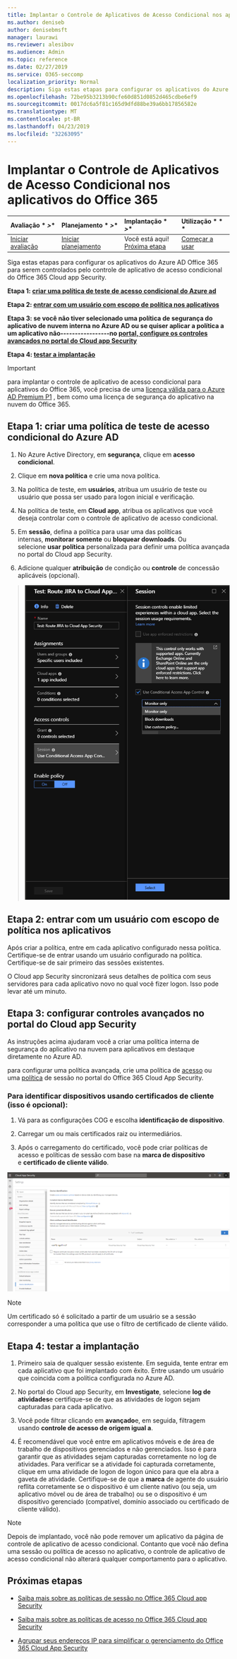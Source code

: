 ```yaml
---
title: Implantar o Controle de Aplicativos de Acesso Condicional nos aplicativos do Office 365
ms.author: deniseb
author: denisebmsft
manager: laurawi
ms.reviewer: alesibov
ms.audience: Admin
ms.topic: reference
ms.date: 02/27/2019
ms.service: O365-seccomp
localization_priority: Normal
description: Siga estas etapas para configurar os aplicativos do Azure AD Office 365 para serem controlados pelo controle de aplicativo de acesso condicional do Office 365 Cloud app Security.
ms.openlocfilehash: 72be95b3213b90cfe60d851d0852d465cdbe6ef9
ms.sourcegitcommit: 0017dc6a5f81c165d9dfd88be39a6bb17856582e
ms.translationtype: MT
ms.contentlocale: pt-BR
ms.lasthandoff: 04/23/2019
ms.locfileid: "32263095"
---
```

# <a name="deploy-conditional-access-app-control-for-office-365-apps"></a>Implantar o Controle de Aplicativos de Acesso Condicional nos aplicativos do Office 365

|Avaliação * *\>**|Planejamento * *\>**|Implantação * *\>**|Utilização * * *|
|:-----|:-----|:-----|:-----|
|[Iniciar avaliação](office-365-cas-overview.md) <br/> |[Iniciar planejamento](get-ready-for-office-365-cas.md) <br/> |Você está aqui!  <br/> [Próxima etapa](ocas-session-policies.md) <br/> |[Começar a usar](utilization-activities-for-ocas.md) <br/> |

Siga estas etapas para configurar os aplicativos do Azure AD Office 365 para serem controlados pelo controle de aplicativo de acesso condicional do Office 365 Cloud app Security.

**Etapa 1: [criar uma política de teste de acesso condicional do Azure ad](#step-1-create-an-azure-ad-conditional-access-test-policy)**

**Etapa 2: [entrar com um usuário com escopo de política nos aplicativos](#step-2-sign-in-with-a-user-scoped-to-the-policy-in-the-apps)**

**Etapa 3: se você não tiver selecionado uma política de segurança do aplicativo de nuvem interna no Azure AD ou se quiser aplicar a política a um aplicativo não-----------------no [portal, configure os controles avançados no portal do Cloud app Security](#step-3-configure-advanced-controls-in-the-cloud-app-security-portal)**

**Etapa 4: [testar a implantação](#step-4-test-the-deployment)**

> [!IMPORTANT]
> para implantar o controle de aplicativo de acesso condicional para aplicativos do Office 365, você precisa de uma [licença válida para o Azure AD Premium P1](https://docs.microsoft.com/azure/active-directory/license-users-groups) , bem como uma licença de segurança do aplicativo na nuvem do Office 365.

## <a name="step-1-create-an-azure-ad-conditional-access-test-policy"></a>Etapa 1: criar uma política de teste de acesso condicional do Azure AD 

1. No Azure Active Directory, em **segurança**, clique em **acesso condicional**.

2. Clique em **nova política** e crie uma nova política.

3. Na política de teste, em **usuários**, atribua um usuário de teste ou usuário que possa ser usado para logon inicial e verificação.

4. Na política de teste, em **Cloud app**, atribua os aplicativos que você deseja controlar com o controle de aplicativo de acesso condicional.

5. Em **sessão**, defina a política para usar uma das políticas internas, **monitorar somente** ou **bloquear downloads**. Ou selecione **usar política** personalizada para definir uma política avançada no portal do Cloud app Security.

6. Adicione qualquer **atribuição** de condição ou **controle** de concessão aplicáveis (opcional).

> ![Acesso condicional do Azure AD](media/image1.png)

## <a name="step-2-sign-in-with-a-user-scoped-to-the-policy-in-the-apps"></a>Etapa 2: entrar com um usuário com escopo de política nos aplicativos 

Após criar a política, entre em cada aplicativo configurado nessa política. Certifique-se de entrar usando um usuário configurado na política. Certifique-se de sair primeiro das sessões existentes.

O Cloud app Security sincronizará seus detalhes de política com seus servidores para cada aplicativo novo no qual você fizer logon. Isso pode levar até um minuto.

## <a name="step-3-configure-advanced-controls-in-the-cloud-app-security-portal"></a>Etapa 3: configurar controles avançados no portal do Cloud app Security 

As instruções acima ajudaram você a criar uma política interna de segurança do aplicativo na nuvem para aplicativos em destaque diretamente no Azure AD.

para configurar uma política avançada, crie uma política de [acesso](ocas-access-policies.md) ou uma [política](ocas-session-policies.md) de sessão no portal do Office 365 Cloud App Security.

### <a name="to-identify-devices-using-client-certificates-this-is-optional"></a>Para identificar dispositivos usando certificados de cliente (isso é opcional):

1. Vá para as configurações COG e escolha **identificação de dispositivo**.

2. Carregar um ou mais certificados raiz ou intermediários.

3. Após o carregamento do certificado, você pode criar políticas de acesso e políticas de sessão com base na **marca de dispositivo** e **certificado de cliente válido**.

![ID do dispositivo de controle de aplicativo de acesso condicional](media/image2.png)

> [!NOTE]
> Um certificado só é solicitado a partir de um usuário se a sessão corresponder a uma política que use o filtro de certificado de cliente válido.
> 
## <a name="step-4-test-the-deployment"></a>Etapa 4: testar a implantação 

1. Primeiro saia de qualquer sessão existente. Em seguida, tente entrar em cada aplicativo que foi implantado com êxito. Entre usando um usuário que coincida com a política configurada no Azure AD.

2. No portal do Cloud app Security, em **Investigate**, selecione **log de atividades**e certifique-se de que as atividades de logon sejam capturadas para cada aplicativo.

3. Você pode filtrar clicando em **avançado**e, em seguida, filtragem usando **controle de acesso de origem igual a**.

4. É recomendável que você entre em aplicativos móveis e de área de trabalho de dispositivos gerenciados e não gerenciados. Isso é para garantir que as atividades sejam capturadas corretamente no log de atividades. Para verificar se a atividade foi capturada corretamente, clique em uma atividade de logon de logon único para que ela abra a gaveta de atividade. Certifique-se de que a **marca** de agente do usuário reflita corretamente se o dispositivo é um cliente nativo (ou seja, um aplicativo móvel ou de área de trabalho) ou se o dispositivo é um dispositivo gerenciado (compatível, domínio associado ou certificado de cliente válido).

> [!NOTE]
> Depois de implantado, você não pode remover um aplicativo da página de controle de aplicativo de acesso condicional. Contanto que você não defina uma sessão ou política de acesso no aplicativo, o controle de aplicativo de acesso condicional não alterará qualquer comportamento para o aplicativo.

## <a name="next-steps"></a>Próximas etapas

- [Saiba mais sobre as políticas de sessão no Office 365 Cloud app Security](ocas-session-policies.md)

- [Saiba mais sobre as políticas de acesso no Office 365 Cloud app Security](ocas-access-policies.md) 

- [Agrupar seus endereços IP para simplificar o gerenciamento do Office 365 Cloud App Security](group-your-ip-addresses-in-ocas.md)